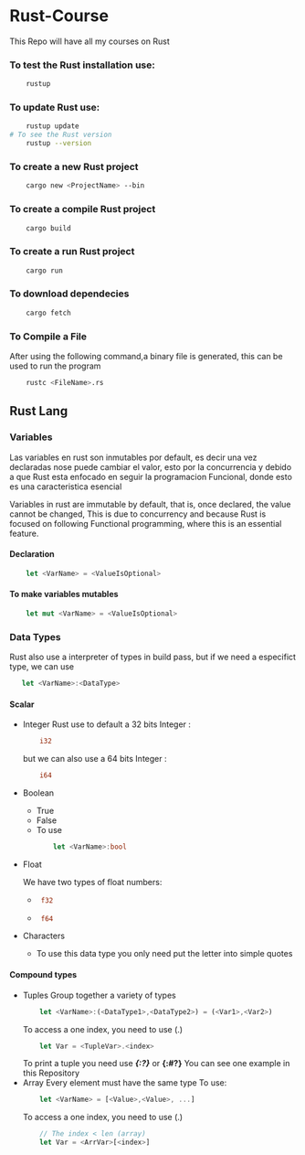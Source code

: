 # Rust-Course

This Repo will have all my courses on Rust

### To test the Rust installation use:
```Bash
    rustup
```
### To update Rust use:
```Bash
    rustup update
# To see the Rust version
    rustup --version    
```
### To create a new Rust project
```Bash
    cargo new <ProjectName> --bin
```
### To create a compile Rust project
```Bash
    cargo build
```
### To create a run Rust project
```Bash
    cargo run
```
### To download dependecies
```Bash
    cargo fetch

```
### To Compile a File
After using the following command,a binary file is generated, this can be used to run the program
```Bash
    rustc <FileName>.rs
```

## Rust Lang

### Variables
Las variables en rust son inmutables por default, es decir una vez declaradas nose puede cambiar el valor,
esto por la concurrencia y debido a que Rust esta enfocado en seguir la programacion Funcional, donde esto es una caracteristica esencial

Variables in rust are immutable by default, that is, once declared, the value cannot be changed,
This is due to concurrency and because Rust is focused on following Functional programming, where this is an essential feature.

#### Declaration
```Rust
    let <VarName> = <ValueIsOptional>
```
#### To make variables mutables 
```Rust
    let mut <VarName> = <ValueIsOptional>
```

### Data Types
Rust also use a interpreter of types in build pass, but if we need a especifict type, we can use
 ```Rust  
    let <VarName>:<DataType>
 ```
#### Scalar
+ Integer
    Rust use to default a 32 bits Integer : 
    ```Rust
        i32 
    ```
    but we can also use a 64 bits Integer : 
    ```Rust
        i64
    ```
+ Boolean
  * True
  * False
  * To use 
    ```Rust  
        let <VarName>:bool
    ```
+ Float
    
    We have two types of float numbers:
    +  ```Rust
        f32
       ```
    +  ```Rust  
        f64 
       ```
+ Characters
  + To use this data type you only need put the letter into simple quotes

#### Compound types
+ Tuples
    Group together a variety of types
    ```Rust
        let <VarName>:(<DataType1>,<DataType2>) = (<Var1>,<Var2>)
    ```
    To access a one index, you need to use (.)
    ```Rust
        let Var = <TupleVar>.<index>
    ```
    To print a tuple you need use ***{:?}*** or ****{:#?}****
    You can see one example in this Repository
+ Array
  Every element must have the same type
  To use:
    ```Rust
        let <VarName> = [<Value>,<Value>, ...]
    ```
  To access a one index, you need to use (.)
    ```Rust
        // The index < len (array)
        let Var = <ArrVar>[<index>]
    ```

